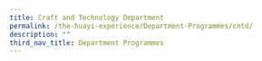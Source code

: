 ```yaml
---
title: Craft and Technology Department
permalink: /the-huayi-experience/Department-Programmes/cntd/
description: ""
third_nav_title: Department Programmes
---
```

